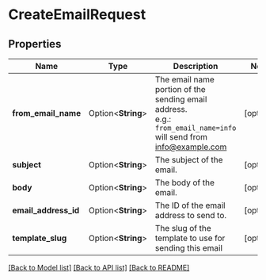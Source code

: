 # CreateEmailRequest

## Properties

Name | Type | Description | Notes
------------ | ------------- | ------------- | -------------
**from_email_name** | Option<**String**> | The email name portion of the sending email address. <br/>e.g.: `from_email_name=info` will send from info@example.com | [optional]
**subject** | Option<**String**> | The subject of the email. | [optional]
**body** | Option<**String**> | The body of the email. | [optional]
**email_address_id** | Option<**String**> | The ID of the email address to send to. | [optional]
**template_slug** | Option<**String**> | The slug of the template to use for sending this email | [optional]

[[Back to Model list]](../README.md#documentation-for-models) [[Back to API list]](../README.md#documentation-for-api-endpoints) [[Back to README]](../README.md)


